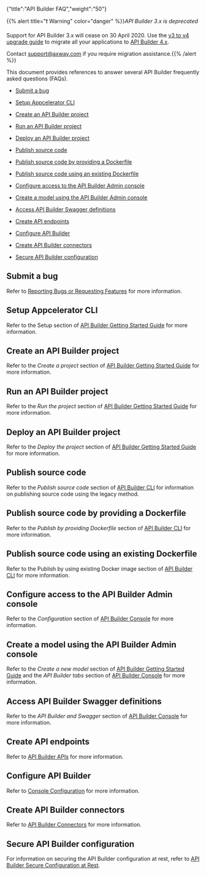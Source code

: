{"title":"API Builder FAQ","weight":"50"}

{{% alert title="❗️ Warning" color="danger" %}}*API Builder 3.x is deprecated*

Support for API Builder 3.x will cease on 30 April 2020. Use the [v3 to v4 upgrade guide](https://docs.axway.com/bundle/API_Builder_4x_allOS_en/page/api_builder_v3_to_v4_upgrade_guide.html) to migrate all your applications to [API Builder 4.x](https://docs.axway.com/bundle/API_Builder_4x_allOS_en/page/api_builder_getting_started_guide.html).

Contact [support@axway.com](mailto:support@axway.com) if you require migration assistance.{{% /alert %}}

This document provides references to answer several API Builder frequently asked questions (FAQs).

* [Submit a bug](#submit-a-bug)

* [Setup Appcelerator CLI](#setup-appcelerator-cli)

* [Create an API Builder project](#create-an-api-builder-project)

* [Run an API Builder project](#run-an-api-builder-project)

* [Deploy an API Builder project](#deploy-an-api-builder-project)

* [Publish source code](#publish-source-code)

* [Publish source code by providing a Dockerfile](#publish-source-code-by-providing-a-dockerfile)

* [Publish source code using an existing Dockerfile](#publish-source-code-using-an-existing-dockerfile)

* [Configure access to the API Builder Admin console](#configure-access-to-the-api-builder-admin-console)

* [Create a model using the API Builder Admin console](#create-a-model-using-the-api-builder-admin-console)

* [Access API Builder Swagger definitions](#access-api-builder-swagger-definitions)

* [Create API endpoints](#create-api-endpoints)

* [Configure API Builder](#configure-api-builder)

* [Create API Builder connectors](#create-api-builder-connectors)

* [Secure API Builder configuration](#secure-api-builder-configuration)

## Submit a bug

Refer to [Reporting Bugs or Requesting Features](/docs/appc/Axway_Appcelerator_Studio/Axway_Appcelerator_Studio_Guide/Studio_Troubleshooting/Reporting_Bugs_or_Requesting_Features/) for more information.

## Setup Appcelerator CLI

Refer to the Setup section of [API Builder Getting Started Guide](/docs/appc/Axway_API_Builder/API_Builder/API_Builder_Getting_Started_Guide/) for more information.

## Create an API Builder project

Refer to the _Create a project_ section of [API Builder Getting Started Guide](/docs/appc/Axway_API_Builder/API_Builder/API_Builder_Getting_Started_Guide/) for more information.

## Run an API Builder project

Refer to the _Run the project_ section of [API Builder Getting Started Guide](/docs/appc/Axway_API_Builder/API_Builder/API_Builder_Getting_Started_Guide/) for more information.

## Deploy an API Builder project

Refer to the _Deploy the project_ section of [API Builder Getting Started Guide](/docs/appc/Axway_API_Builder/API_Builder/API_Builder_Getting_Started_Guide/) for more information.

## Publish source code

Refer to the _Publish source code_ section of [API Builder CLI](/docs/appc/Axway_API_Builder/API_Builder/API_Builder_Developer_Guide/API_Builder_CLI/) for information on publishing source code using the legacy method.

## Publish source code by providing a Dockerfile

Refer to the _Publish by providing Dockerfile_ section of [API Builder CLI](/docs/appc/Axway_API_Builder/API_Builder/API_Builder_Developer_Guide/API_Builder_CLI/) for more information.

## Publish source code using an existing Dockerfile

Refer to the Publish by using existing Docker image section of [API Builder CLI](/docs/appc/Axway_API_Builder/API_Builder/API_Builder_Developer_Guide/API_Builder_CLI/) for more information.

## Configure access to the API Builder Admin console

Refer to the _Configuration_ section of [API Builder Console](/docs/appc/Axway_API_Builder/API_Builder/API_Builder_Developer_Guide/API_Builder_Console/) for more information.

## Create a model using the API Builder Admin console

Refer to the _Create a new model_ section of [API Builder Getting Started Guide](/docs/appc/Axway_API_Builder/API_Builder/API_Builder_Getting_Started_Guide/) and the _API Builder tabs_ section of [API Builder Console](/docs/appc/Axway_API_Builder/API_Builder/API_Builder_Developer_Guide/API_Builder_Console/) for more information.

## Access API Builder Swagger definitions

Refer to the _API Builder and Swagger_ section of [API Builder Console](/docs/appc/Axway_API_Builder/API_Builder/API_Builder_Developer_Guide/API_Builder_Console/) for more information.

## Create API endpoints

Refer to [API Builder APIs](/docs/appc/Axway_API_Builder/API_Builder/API_Builder_Developer_Guide/API_Builder_APIs/) for more information.

## Configure API Builder

Refer to [Console Configuration](/docs/appc/Axway_API_Builder/API_Builder/API_Builder_Developer_Guide/Console_Configuration/) for more information.

## Create API Builder connectors

Refer to [API Builder Connectors](/docs/appc/Axway_API_Builder/API_Builder/API_Builder_Developer_Guide/API_Builder_Connectors/) for more information.

## Secure API Builder configuration

For information on securing the API Builder configuration at rest, refer to [API Builder Secure Configuration at Rest](/docs/appc/Axway_API_Builder/API_Builder/API_Builder_How-tos/API_Builder_Secure_Configuration_at_Rest/).
